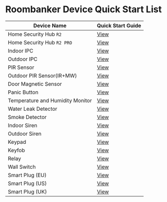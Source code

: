 # Roombanker Device Quick Start List  

| Device Name | Quick Start Guide  |
|-----|-----|
| Home Security Hub `R2` | [View](https://wiki.roombanker.com/hub/home-security-hub-pico/quick-start-guide) |
| Home Security Hub `R2 PRO` | [View](https://wiki.roombanker.com/hub/home-security-hub-station/quick-start-guide) |
| Indoor IPC | [View](https://wiki.roombanker.com/video-alarm-device/indoor-ipc/quick-start-guide) |
| Outdoor IPC | [View](https://wiki.roombanker.com/video-alarm-device/outdoor-ipc/quick-start-guide) |
| PIR Sensor | [View](https://wiki.roombanker.com/motion-sensor/pir-sensor/quick-start-guide) |
| Outdoor PIR Sensor(IR+MW) | [View](https://wiki.roombanker.com/motion-sensor/outdoor-pir-sensor/quick-start-guide) |
| Door Magnetic Sensor | [View](https://wiki.roombanker.com/door-sensor/door-magnetic-sensor/quick-start-guide) |
| Panic Button | [View](https://wiki.roombanker.com/panic-button/panic-button/quick-start-guide) |
| Temperature and Humidity Monitor | [View](https://wiki.roombanker.com/environmental-monitoring-sensor/temperature-humidity-monitor/quick-start-guide) |
| Water Leak Detector | [View](https://wiki.roombanker.com/environmental-monitoring-sensor/water-leak-detector/quick-start-guide) |
| Smoke Detector | [View](https://wiki.roombanker.com/environmental-monitoring-sensor/smoke-sensor/quick-start-guide) |
| Indoor Siren | [View](https://wiki.roombanker.com/alarm-siren/indoor-siren/quick-start-guide) |
| Outdoor Siren | [View](https://wiki.roombanker.com/alarm-siren/outdoor-siren/quick-start-guide) |
| Keypad | [View](https://wiki.roombanker.com/control-device/keypad/quick-start-guide) |
| Keyfob | [View](https://wiki.roombanker.com/control-device/keyfob/quick-start-guide) |
| Relay | [View](https://wiki.roombanker.com/automation-device/relay/quick-start-guide) |
| Wall Switch | [View](https://wiki.roombanker.com/automation-device/wall-switch/quick-start-guide) |
| Smart Plug (EU) | [View](https://wiki.roombanker.com/automation-device/smart-plug-eu/quick-start-guide) |
| Smart Plug (US) | [View](https://wiki.roombanker.com/automation-device/smart-plug-us/quick-start-guide) |
| Smart Plug (UK) | [View](https://wiki.roombanker.com/automation-device/smart-plug-uk/quick-start-guide) |
